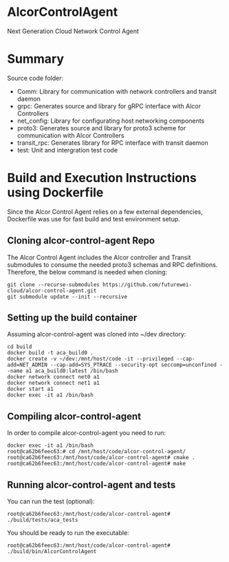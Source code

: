 # AlcorControlAgent
Next Generation Cloud Network Control Agent

# Summary
Source code folder:

- Comm: Library for communication with network controllers and transit daemon
- grpc: Generates source and library for gRPC interface with Alcor Controllers
- net_config: Library for configurating host networking components
- proto3: Generates source and library for proto3 scheme for communication with Alcor Controllers
- transit_rpc: Generates library for RPC interface with transit daemon
- test: Unit and intergration test code

# Build and Execution Instructions using Dockerfile

Since the Alcor Control Agent relies on a few external dependencies, Dockerfile was use for fast build and test environment setup.

## Cloning alcor-control-agent Repo

The Alcor Control Agent includes the Alcor controller and Transit submodules to consume the needed proto3 schemas and RPC definitions. Therefore, the below command is needed when cloning:

```Shell
git clone --recurse-submodules https://github.com/futurewei-cloud/alcor-control-agent.git
git submodule update --init --recursive
```

## Setting up the build container
Assuming alcor-control-agent was cloned into ~/dev directory:
```Shell
cd build
docker build -t aca_build0 .
docker create -v ~/dev:/mnt/host/code -it --privileged --cap-add=NET_ADMIN --cap-add=SYS_PTRACE --security-opt seccomp=unconfined --name a1 aca_build0:latest /bin/bash
docker network connect net0 a1
docker network connect net1 a1
docker start a1
docker exec -it a1 /bin/bash
```

## Compiling alcor-control-agent
In order to compile alcor-control-agent you need to run:
```Shell
docker exec -it a1 /bin/bash
root@ca62b6feec63:# cd /mnt/host/code/alcor-control-agent/
root@ca62b6feec63:/mnt/host/code/alcor-control-agent# cmake .
root@ca62b6feec63:/mnt/host/code/alcor-control-agent# make
```
## Running alcor-control-agent and tests
You can run the test (optional):
```Shell
root@ca62b6feec63:/mnt/host/code/alcor-control-agent# ./build/tests/aca_tests
```

You should be ready to run the executable:
```Shell
root@ca62b6feec63:/mnt/host/code/alcor-control-agent# ./build/bin/AlcorControlAgent
```
